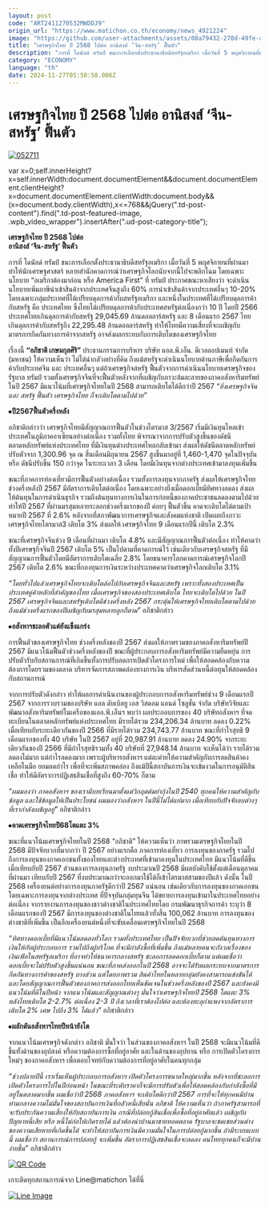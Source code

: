 ```yaml
---
layout: post
code: "ART2411270532MWDDJ9"
origin_url: "https://www.matichon.co.th/economy/news_4921224"
image: "https://github.com/user-attachments/assets/08a79432-278d-49fe-a1c7-436f7468d43f"
title: "เศรษฐกิจไทย ปี 2568 ไปต่อ อานิสงส์ ‘จีน-สหรัฐ’ ฟื้นตัว"
description: "การที่ โดนัลด์ ทรัมป์ ชนะการเลือกตั้งประธานาธิบดีสหรัฐอเมริกา เมื่อวันที่ 5 พฤศจิกายนที่ผ่านมา ทำให้นักเศรษฐศาสตร์"
category: "ECONOMY"
language: "th"
date: 2024-11-27T05:50:58.086Z
---
```


# เศรษฐกิจไทย ปี 2568 ไปต่อ อานิสงส์ ‘จีน-สหรัฐ’ ฟื้นตัว

[![](https://www.matichon.co.th/wp-content/uploads/2024/11/052711-728x520.jpg "052711")](https://www.matichon.co.th/wp-content/uploads/2024/11/052711.jpg)

var x=0;self.innerHeight?x=self.innerWidth:document.documentElement&&document.documentElement.clientHeight?x=document.documentElement.clientWidth:document.body&&(x=document.body.clientWidth),x<=768&&jQuery(".td-post-content").find(".td-post-featured-image, .wpb\_video\_wrapper").insertAfter(".ud-post-category-title");

**เศรษฐกิจไทย ปี 2568 ไปต่อ**  
**อานิสงส์ ‘จีน-สหรัฐ’ ฟื้นตัว**

การที่ โดนัลด์ ทรัมป์ ชนะการเลือกตั้งประธานาธิบดีสหรัฐอเมริกา เมื่อวันที่ 5 พฤศจิกายนที่ผ่านมา ทำให้นักเศรษฐศาสตร์ หลายสำนักคาดการณ์ว่าเศรษฐกิจโลกนับจากนี้ไปจะพลิกโฉม โดยเฉพาะนโยบาย “อเมริกาต้องมาก่อน หรือ America First” ที่ ทรัมป์ ประกาศขณะหาเสียงว่า จะดำเนินนโยบายเพิ่มภาษีนำเข้าสินค้าจากประเทศจีนสูงถึง 60% การนำเข้าสินค้าจากประเทศอื่นๆ 10-20% โดยเฉพาะกลุ่มประเทศที่ได้เปรียบดุลการค้ากับสหรัฐอเมริกา และหนึ่งในประเทศที่ได้เปรียบดุลการค้ากับสหรัฐ คือ ประเทศไทย ซึ่งไทยได้เปรียบดุลการค้ากับประเทศสหรัฐต่อเนื่องกว่า 10 ปี โดยปี 2566 ประเทศไทยเกินดุลการค้ากับสหรัฐ 29,045.69 ล้านดอลลาร์สหรัฐ และ 8 เดือนแรก 2567 ไทยเกินดุลการค้ากับสหรัฐถึง 22,295.48 ล้านดอลลาร์สหรัฐ ทำให้ไทยมีความเสี่ยงที่จะเผชิญกับมาตรการกีดกันทางการค้าจากสหรัฐ อาจส่งผลกระทบกับการเติบโตของเศรษฐกิจไทย

เรื่องนี้ **“อภิชาติ เกษมกุลศิริ”** ประธานกรรมการบริหาร บริษัท แอล.พี.เอ็น. ดีเวลลอปเมนท์ จำกัด (มหาชน) ให้ความเห็นว่า ไม่ได้น่ากลัวอย่างที่คิด ถึงแม้สหรัฐจะดำเนินนโยบายด้านภาษีเพื่อกีดกันการค้ากับประเทศจีน และ ประเทศอื่นๆ แต่ถ้าเศรษฐกิจสหรัฐ ฟื้นตัวจากการดำเนินนโยบายเศรษฐกิจของรัฐบาล ทรัมป์ รวมทั้งเศรษฐกิจจีนที่จะฟื้นตัวหลังจากที่เผชิญกับภาวะล้มละลายของภาคอสังหาริมทรัพย์ในปี 2567 มีแนวโน้มที่เศรษฐกิจไทยในปี 2568 สามารถเติบโตได้ดีกว่าปี 2567 _“ยิ่งเศรษฐกิจจีน และ สหรัฐ ฟื้นตัว เศรษฐกิจไทย ก็จะเติบโตตามไปด้วย”_

⦁**ปี2567ฟื้นตัวครึ่งหลัง**

อภิชาติกล่าวว่า เศรษฐกิจไทยมีสัญญาณการฟื้นตัวในช่วงไตรมาส 3/2567 เริ่มมีเงินทุนไหลเข้าประเทศในภูมิภาคอาเซียนอย่างต่อเนื่อง รวมทั้งไทย พิจารณาจากการปรับตัวสูงขึ้นของดัชนีตลาดหลักทรัพย์แห่งประเทศไทย ที่มีเงินทุนต่างประเทศไหลกลับเข้ามา ส่งผลให้ดัชนีตลาดหลักทรัพย์ ปรับตัวจาก 1,300.96 จุด ณ สิ้นเดือนมิถุนายน 2567 สูงขึ้นมาอยู่ที่ 1,460-1,470 จุดในปัจจุบัน หรือ ดัชนีปรับขึ้น 150 กว่าจุด ในระยะเวลา 3 เดือน โดยมีเงินทุนจากต่างประเทศเข้ามาลงทุนเพิ่มขึ้น

ขณะที่ภาคการท่องเที่ยวมีการฟื้นตัวอย่างต่อเนื่อง รวมทั้งการลงทุนจากภาครัฐ ส่งผลให้เศรษฐกิจไทยช่วงครึ่งหลังปี 2567 มีอัตราการเติบโตต่อเนื่อง โดยเฉพาะอย่างยิ่งเมื่อดอกเบี้ยมีทิศทางลดลง ส่งผลให้ต้นทุนในการดำเนินธุรกิจ รวมถึงต้นทุนทางการเงินในการก่อหนี้ของภาคประชาชนลดลงตามไปด้วย ทำให้ปี 2567 ที่ผ่านมรสุมหลายระลอกช่วงครึ่งแรกของปี ค่อยๆ ฟื้นตัวขึ้น คาดจะเติบโตได้ตามเป้าหมายปี 2567 ที่ 2.6% หลังจากที่สภาพัฒนาการเศรษฐกิจและสังคมแห่งชาติ เปิดเผยถึงภาวะเศรษฐกิจไทยไตรมาส3 เติบโต 3% ส่งผลให้ เศรษฐกิจไทย 9 เดือนแรกปีนี้ เติบโต 2.3%

ขณะที่เศรษฐกิจจีนช่วง 9 เดือนที่ผ่านมา เติบโต 4.8% และมีสัญญาณการฟื้นตัวต่อเนื่อง ทำให้คาดว่าทั้งปีเศรษฐกิจจีนปี 2567 เติบโต 5% เป็นไปตามที่คาดการณ์ไว้ เช่นเดียวกับเศรษฐกิจสหรัฐ ที่มีสัญญาณการฟื้นตัวโดยมีอัตราการเติบโตเฉลี่ย 2.8% โดยธนาคารโลกคาดการณ์เศรษฐกิจโลกปี 2567 เติบโต 2.6% ขณะที่กองทุนการเงินระหว่างประเทศคาดว่าเศรษฐกิจโลกเติบโต 3.1%

_“โดยทั่วไปแล้วเศรษฐกิจไทยจะเติบโตล้อไปกับเศรษฐกิจจีนและสหรัฐ เพราะทั้งสองประเทศเป็นประเทศคู่ค้าหลักที่สำคัญของไทย เมื่อเศรษฐกิจของสองประเทศเติบโต ไทยจะเติบโตไปด้วย ในปี 2567 เศรษฐกิจจีนและสหรัฐเติบโตดีช่วงครึ่งหลัง 2567 กระตุ้นให้เศรษฐกิจไทยเติบโตตามไปด้วยถึงแม้ช่วงครึ่งแรกของปีเผชิญกับมรสุมหลายลูกก็ตาม”_ อภิชาติกล่าว

⦁**อสังหาฯชะลอตัวแต่ยังแข็งแกร่ง**

การฟื้นตัวของเศรษฐกิจไทย ช่วงครึ่งหลังของปี 2567 ส่งผลให้ภาพรวมของภาคอสังหาริมทรัพย์ปี 2567 มีแนวโน้มฟื้นตัวช่วงครึ่งหลังของปี ขณะที่ผู้ประกอบการอสังหาริมทรัพย์มีความยืดหยุ่น การปรับตัวรับกับสถานการณ์ที่เกิดขึ้นทั้งการปรับลดการเปิดตัวโครงการใหม่ เพื่อให้สอดคล้องกับความต้องการโดยรวมของตลาด บริหารจัดการสภาพคล่องทางการเงิน บริหารสัดส่วนหนี้ต่อทุนให้สอดคล้องกับสถานการณ์

จากการปรับตัวดังกล่าว ทำให้ผลการดำเนินงานของผู้ประกอบการอสังหาริมทรัพย์ช่วง 9 เดือนแรกปี 2567 จากการรวบรวมของบริษัท แอล ดับเบิลยู เอส วิสดอม แอนด์ โซลูชั่น จำกัด บริษัทวิจัยและพัฒนาอสังหาริมทรัพย์ในเครือของแอล.พี.เอ็นฯ พบว่า ผลประกอบการของ 40 บริษัทอสังหาฯ ที่จดทะเบียนในตลาดหลักทรัพย์แห่งประเทศไทย มีรายได้รวม 234,206.34 ล้านบาท ลดลง 0.22% เมื่อเทียบกับระยะเดียวกันของปี 2566 ที่มีรายได้รวม 234,743.77 ล้านบาท ขณะที่กำไรสุทธิ 9 เดือนแรกของทั้ง 40 บริษัท ในปี 2567 อยู่ที่ 20,987.91 ล้านบาท ลดลง 24.90% จากระยะเดียวกันของปี 2566 ที่มีกำไรสุทธิรวมทั้ง 40 บริษัทที่ 27,948.14 ล้านบาท จะเห็นได้ว่า รายได้รวมลดลงไม่มาก แต่กำไรลดลงมาก เพราะผู้บริหารอสังหาฯ แต่ละค่ายให้ความสำคัญกับการลดสินค้าคงเหลือในมือ ยอมลดกำไร เพื่อที่จะเพิ่มสภาพคล่อง ถึงแม้ปีนี้สถาบันการเงินจะเข้มงวดในการอนุมัติสินเชื่อ ทำให้มีอัตราการปฏิเสธสินเชื่อที่สูงถึง 60-70% ก็ตาม

_“ผมมองว่า ภาคอสังหาฯ ของเรามีบทเรียนมาตั้งแต่วิกฤตต้มยำกุ้งในปี 2540 ทุกคนให้ความสำคัญกับข้อมูล และใช้ข้อมูลให้เป็นประโยชน์ ผมมองว่าอสังหาฯ ในปีนี้ไม่ได้แย่มาก เมื่อเทียบกับปัจจัยลบต่างๆ ที่เรากำลังเผชิญอยู่”_ อภิชาติกล่าว

⦁**คาดเศรษฐกิจไทยปี68โตแตะ 3%**

ขณะที่แนวโน้มเศรษฐกิจไทยในปี 2568 “อภิชาติ” ให้ความเห็นว่า ภาพรวมเศรษฐกิจไทยในปี 2568 มีปัจจัยบวกที่มากกว่า ปี 2567 อย่างแรกคือ ภาคการท่องเที่ยว การลงทุนของภาครัฐ รวมไปถึงการลงทุนของภาคเอกชนทั้งของไทยและต่างประเทศที่เข้ามาลงทุนในประเทศไทย มีแนวโน้มที่ดีขึ้นเมื่อเทียบกับปี 2567 ส่วนของการลงทุนภาครัฐ งบประมาณปี 2568 มีผลบังคับใช้ตั้งแต่เดือนตุลาคมที่ผ่านมา เทียบกับปี 2567 ที่งบประมาณกว่าจะออกมาใช้ได้ก็เข้าไตรมาสสามของปีแล้ว ดังนั้น ในปี 2568 เครื่องยนต์อย่างการลงทุนภาครัฐดีกว่าปี 2567 แน่นอน เช่นเดียวกับการลงทุนของภาคเอกชนโดยเฉพาะการลงทุนจากต่างประเทศ ที่ปัจจุบันกลุ่มทุนจีน ได้ขยายการลงทุนเข้ามาในประเทศไทยอย่างต่อเนื่อง จากรายงานการลงทุนของชาวต่างชาติในประเทศไทยโดย กรมพัฒนาธุรกิจการค้า ระบุว่า 8 เดือนแรกของปี 2567 มีการลงทุนของต่างชาติในไทยแล้วทั้งสิ้น 100,062 ล้านบาท การลงทุนของต่างชาติที่เพิ่มขึ้น เป็นอีกเครื่องยนต์หนึ่งที่จะขับเคลื่อนเศรษฐกิจไทยในปี 2568

_“ทิศทางดอกเบี้ยที่มีแนวโน้มลดลงทั่วโลก รวมทั้งประเทศไทย เป็นปัจจัยบวกที่ช่วยลดต้นทุนทางการเงินให้กับผู้ประกอบการ รวมไปถึงผู้บริโภค ที่จะมีกำลังซื้อที่เพิ่มขึ้น ถึงแม้หลายคนจะกังวลเรื่องของเงินเฟ้อในสหรัฐอเมริกา ที่อาจทำให้ธนาคารกลางสหรัฐ ชะลอการลดดอกเบี้ยก็ตาม แต่ผมเชื่อว่า ดอกเบี้ยจะไม่ปรับตัวสูงขึ้นแน่นอน ขณะที่ภาคส่งออกในปี 2568 อาจจะได้รับผลกระทบจากมาตรการกีดกันทางการค้าของสหรัฐ บางส่วน แต่โดยภาพรวม สินค้าไทยในหลายกลุ่มยังคงสามารถแข่งขันได้ และโดยสัญญาณการฟื้นตัวของภาคการส่งออกไทยเห็นชัดเจนในช่วงครึ่งหลังของปี 2567 และยังคงมีแนวโน้มที่ดีในปีหน้า จากแนวโน้มและสัญญาณต่างๆ มั่นใจว่าเศรษฐกิจไทยปี 2568 โตแตะ 3% หลังไทยเติบโต 2-2.7% ต่อเนื่อง 2-3 ปี ถึงเวลาที่เราต้องไปต่อ และต้องทะลุกำแพงจากอัตราการเติบโต 2% เศษ ไปถึง 3% ได้แล้ว”_ อภิชาติกล่าว

⦁**ผลักดันอสังหาฯไทยปีหน้ายังโต**

จากแนวโน้มเศรษฐกิจดังกล่าว อภิชาติ มั่นใจว่า ในส่วนของภาคอสังหาฯ ในปี 2568 จะมีแนวโน้มที่ดีขึ้นทั้งด้านของอุปสงค์ หรือความต้องการซื้อที่อยู่อาศัย และในด้านของอุปทาน หรือ การเปิดตัวโครงการใหม่ๆ ของภาคอสังหาฯ เพื่อตอบโจทย์กับความต้องการที่อยู่อาศัยในคนทุกกลุ่ม

_“ช่วงปลายปีนี้ เราเริ่มเห็นผู้ประกอบการอสังหาฯ เปิดตัวโครงการขนาดใหญ่มากขึ้น หลังจากที่ชะลอการเปิดตัวโครงการไปในปีก่อนหน้า ในขณะที่ระดับราคาก็จะมีการปรับตัวเพื่อให้สอดคล้องกับกำลังซื้อที่มีอยู่ในตลาดมากขึ้น ผมเชื่อว่าปี 2568 ภาคอสังหาฯ จะเติบโตดีกว่าปี 2567 การที่จะให้ทุกคนมีบ้านท่ามกลางความไม่มั่นใจของสถาบันการเงินที่กลัวหนี้เสียนั่น อภิชาติ ให้ความเห็นว่า ถ้าภาครัฐสามารถที่จะรับประกันความเสี่ยงให้กับสถาบันการเงิน กรณีที่ปล่อยกู้สินเชื่อเพื่อซื้อที่อยู่อาศัยแล้ว เผชิญกับปัญหาหนี้เสีย หรือ หนี้ไม่ก่อให้เกิดรายได้ แล้วต้องนำบ้านมาขายทอดตลาด รัฐบาลจะชดเชยส่วนต่างของความเสียหายที่เกิดขึ้นได้ จะทำให้สถาบันการเงินมีความมั่นใจในการปล่อยกู้มากขึ้น ถ้ามีระบบแบบนี้ ผมเชื่อว่า สถานการณ์การปล่อยกู้ จะเพิ่มขึ้น อัตราการปฏิเสธสินเชื่อจะลดลง คนไทยทุกคนก็จะมีบ้านง่ายขึ้น”_ อภิชาติกล่าว

[![QR Code](https://www.matichon.co.th/wp-content/uploads/2023/07/wob1371z.jpg)](https://lin.ee/ht0nDxX)

เกาะติดทุกสถานการณ์จาก Line@matichon ได้ที่นี่

[![Line Image](https://www.matichon.co.th/wp-content/uploads/2023/07/th.png)](https://lin.ee/ht0nDxX)